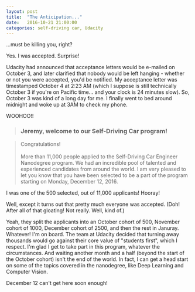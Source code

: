 ```yaml
---
layout: post
title:  "The Anticipation..."
date:   2016-10-21 21:00:00 
categories: self-driving car, Udacity
---
```

...must be killing you, right?

Yes. I was accepted. Surprise!

Udacity had announced that acceptance letters would be e-mailed on October 3, and later clarified that nobody would be left hanging - whether or not you were accepted, you'd be notified. My acceptance letter was timestamped October 4 at 2:23 AM (which I suppose is still technically October 3 if you're on Pacific time... and your clock is 24 minutes slow). So, October 3 was kind of a long day for me. I finally went to bed around midnight and woke up at 3AM to check my phone.

WOOHOO!!

><h3>Jeremy, welcome to our Self-Driving Car program!</h3>

>Congratulations! <br><br>More than 11,000 people applied to the Self-Driving Car Engineer Nanodegree program. We had an incredible pool of talented and experienced candidates from around the world. I am very pleased to let you know that you have been selected to be a part of the program starting on Monday, December 12, 2016.

I was one of the 500 selected, out of 11,000 applicants! Hooray!

Well, except it turns out that pretty much everyone was accepted. (Doh! After all of that gloating! Not really. Well, kind of.)

Yeah, they split the applicants into an October cohort of 500, November cohort of 1000, December cohort of 2500, and then the rest in Januray. Whatever! I'm on board. The team at Udacity decided that turning away thousands would go against their core value of "students first", which I respect. I'm glad I get to take part in this program, whatever the circumstances. And waiting another month and a half (beyond the start of the October cohort) isn't the end of the world. In fact, I can get a head start on some of the topics covered in the nanodegree, like Deep Learning and Computer Vision.

December 12 can't get here soon enough!
